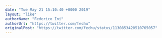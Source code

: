 ```yaml
---
date: "Tue May 21 15:10:40 +0000 2019"
layout: "like"
authorName: "Federico Ini"
authorUrl: "https://twitter.com/fechu"
originalPost: "https://twitter.com/fechu/status/1130853420510765057"
---
```

